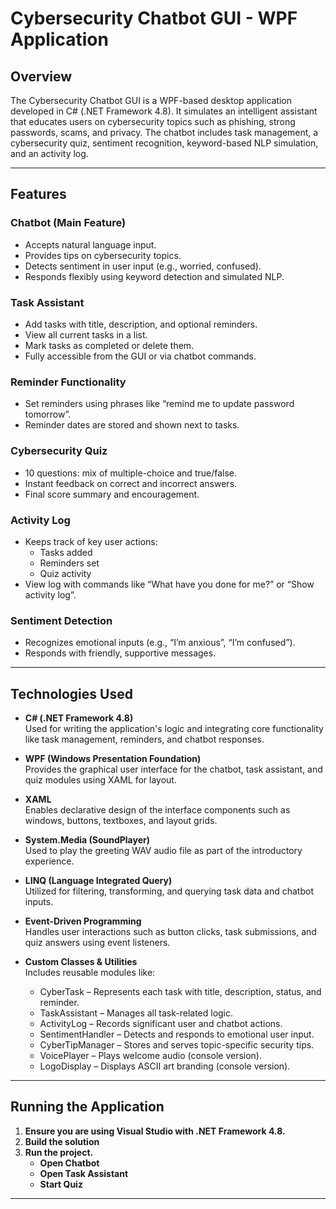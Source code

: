 # Cybersecurity Chatbot GUI - WPF Application

## Overview
The Cybersecurity Chatbot GUI is a WPF-based desktop application developed in C# (.NET Framework 4.8). It simulates an intelligent assistant that educates users on cybersecurity topics such as phishing, strong passwords, scams, and privacy. The chatbot includes task management, a cybersecurity quiz, sentiment recognition, keyword-based NLP simulation, and an activity log.

---

## Features

### Chatbot (Main Feature)
- Accepts natural language input.
- Provides tips on cybersecurity topics.
- Detects sentiment in user input (e.g., worried, confused).
- Responds flexibly using keyword detection and simulated NLP.

### Task Assistant
- Add tasks with title, description, and optional reminders.
- View all current tasks in a list.
- Mark tasks as completed or delete them.
- Fully accessible from the GUI or via chatbot commands.

### Reminder Functionality
- Set reminders using phrases like “remind me to update password tomorrow”.
- Reminder dates are stored and shown next to tasks.

### Cybersecurity Quiz
- 10 questions: mix of multiple-choice and true/false.
- Instant feedback on correct and incorrect answers.
- Final score summary and encouragement.

### Activity Log
- Keeps track of key user actions:
  - Tasks added
  - Reminders set
  - Quiz activity
- View log with commands like “What have you done for me?” or “Show activity log”.

### Sentiment Detection
- Recognizes emotional inputs (e.g., “I’m anxious”, “I’m confused”).
- Responds with friendly, supportive messages.

---

## Technologies Used

- **C# (.NET Framework 4.8)**  
  Used for writing the application's logic and integrating core functionality like task management, reminders, and chatbot responses.

- **WPF (Windows Presentation Foundation)**  
  Provides the graphical user interface for the chatbot, task assistant, and quiz modules using XAML for layout.

- **XAML**  
  Enables declarative design of the interface components such as windows, buttons, textboxes, and layout grids.

- **System.Media (SoundPlayer)**  
  Used to play the greeting WAV audio file as part of the introductory experience.

- **LINQ (Language Integrated Query)**  
  Utilized for filtering, transforming, and querying task data and chatbot inputs.

- **Event-Driven Programming**  
  Handles user interactions such as button clicks, task submissions, and quiz answers using event listeners.

- **Custom Classes & Utilities**  
  Includes reusable modules like:
  - CyberTask – Represents each task with title, description, status, and reminder.
  - TaskAssistant – Manages all task-related logic.
  - ActivityLog – Records significant user and chatbot actions.
  - SentimentHandler – Detects and responds to emotional user input.
  - CyberTipManager – Stores and serves topic-specific security tips.
  - VoicePlayer – Plays welcome audio (console version).
  - LogoDisplay – Displays ASCII art branding (console version).

---

## Running the Application

1. **Ensure you are using Visual Studio with .NET Framework 4.8.**
2. **Build the solution**
3. **Run the project.**
   - **Open Chatbot**
   - **Open Task Assistant**
   - **Start Quiz**

---

